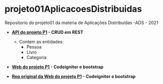 # projeto01AplicacoesDistribuidas
Repositorío do projeto01 da materia de Aplicações Distribuídas -ADS - 2021 




* **[API do  projeto P1](https://github.com/pedro-ibs/projeto01AplicacoesDistribuidas/tree/main/apiAcervo) - CRUD em REST**
    * Contem as entidades:
        * Pessoa
        * Livro
        * Categoria


* **[Web do  projeto P1](https://github.com/pedro-ibs/projeto01AplicacoesDistribuidas/tree/main/web) - Codeigniter e bootstrap**
* **[Rep original da Web do  projeto P1](https://github.com/BuriedBullet/Acervo) - Codeigniter e bootstrap**
